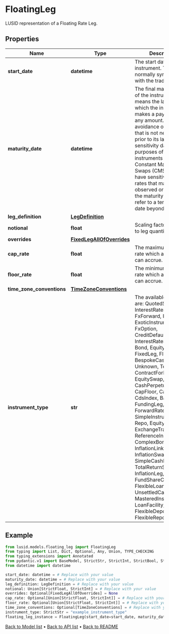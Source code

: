 # FloatingLeg

LUSID representation of a Floating Rate Leg.
## Properties
Name | Type | Description | Notes
------------ | ------------- | ------------- | -------------
**start_date** | **datetime** | The start date of the instrument. This is normally synonymous with the trade-date. | 
**maturity_date** | **datetime** | The final maturity date of the instrument. This means the last date on which the instruments makes a payment of any amount.  For the avoidance of doubt, that is not necessarily prior to its last sensitivity date for the purposes of risk; e.g. instruments such as  Constant Maturity Swaps (CMS) often have sensitivities to rates that may well be observed or set prior to the maturity date, but refer to a termination date beyond it. | 
**leg_definition** | [**LegDefinition**](LegDefinition.md) |  | 
**notional** | **float** | Scaling factor to apply to leg quantities. | 
**overrides** | [**FixedLegAllOfOverrides**](FixedLegAllOfOverrides.md) |  | [optional] 
**cap_rate** | **float** | The maximum floating rate which a cashflow can accrue. | [optional] 
**floor_rate** | **float** | The minimum floating rate which a cashflow can accrue. | [optional] 
**time_zone_conventions** | [**TimeZoneConventions**](TimeZoneConventions.md) |  | [optional] 
**instrument_type** | **str** | The available values are: QuotedSecurity, InterestRateSwap, FxForward, Future, ExoticInstrument, FxOption, CreditDefaultSwap, InterestRateSwaption, Bond, EquityOption, FixedLeg, FloatingLeg, BespokeCashFlowsLeg, Unknown, TermDeposit, ContractForDifference, EquitySwap, CashPerpetual, CapFloor, CashSettled, CdsIndex, Basket, FundingLeg, FxSwap, ForwardRateAgreement, SimpleInstrument, Repo, Equity, ExchangeTradedOption, ReferenceInstrument, ComplexBond, InflationLinkedBond, InflationSwap, SimpleCashFlowLoan, TotalReturnSwap, InflationLeg, FundShareClass, FlexibleLoan, UnsettledCash, Cash, MasteredInstrument, LoanFacility, FlexibleDeposit, FlexibleRepo | 
## Example

```python
from lusid.models.floating_leg import FloatingLeg
from typing import List, Dict, Optional, Any, Union, TYPE_CHECKING
from typing_extensions import Annotated
from pydantic.v1 import BaseModel, StrictStr, StrictInt, StrictBool, StrictFloat, StrictBytes, Field, validator, ValidationError, conlist, constr
from datetime import datetime

start_date: datetime = # Replace with your value
maturity_date: datetime = # Replace with your value
leg_definition: LegDefinition = # Replace with your value
notional: Union[StrictFloat, StrictInt] = # Replace with your value
overrides: Optional[FixedLegAllOfOverrides] = None
cap_rate: Optional[Union[StrictFloat, StrictInt]] = # Replace with your value
floor_rate: Optional[Union[StrictFloat, StrictInt]] = # Replace with your value
time_zone_conventions: Optional[TimeZoneConventions] = # Replace with your value
instrument_type: StrictStr = "example_instrument_type"
floating_leg_instance = FloatingLeg(start_date=start_date, maturity_date=maturity_date, leg_definition=leg_definition, notional=notional, overrides=overrides, cap_rate=cap_rate, floor_rate=floor_rate, time_zone_conventions=time_zone_conventions, instrument_type=instrument_type)

```

[Back to Model list](../README.md#documentation-for-models) &#8226; [Back to API list](../README.md#documentation-for-api-endpoints) &#8226; [Back to README](../README.md)

